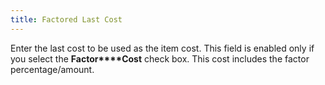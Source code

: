 ```yaml
---
title: Factored Last Cost
---
```



Enter the last cost to be used as the item cost. This field is enabled  only if you select the **Factor****Cost** check box. This cost includes  the factor percentage/amount.
